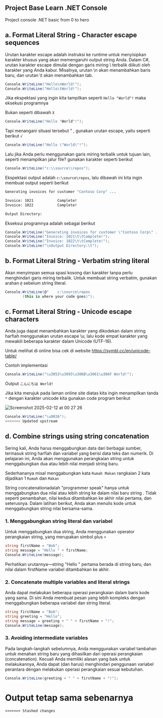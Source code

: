 ## Project Base Learn .NET Console
Project console .NET basic from 0 to hero

## a. Format Literal String - Character escape sequences
Urutan karakter escape adalah instruksi ke runtime untuk menyisipkan karakter khusus yang akan memengaruhi output string Anda. Dalam C#, urutan karakter escape dimulai dengan garis miring \ terbalik diikuti oleh karakter yang Anda kabur. Misalnya, urutan \n akan menambahkan baris baru, dan urutan \t akan menambahkan tab.

```.cs
Console.WriteLine("Hello\nWorld!");
Console.WriteLine("Hello\tWorld!");
```

Jika ekspektasi yang ingin kita tampilkan seperti `Hello "World"!` maka eksekusi programnya

Bukan seperti dibawah `X`

```.cs
Console.WriteLine("Hello "World"!");
```
Tapi menangani situasi tersebut \" , gunakan urutan escape, yaitu seperti berikut `√`
```.cs
Console.WriteLine("Hello \"World\"!");
```
Lalu jika Anda perlu menggunakan garis miring terbalik untuk tujuan lain, seperti menampilkan jalur file? gunakan karakter seperti berikut
```.cs
Console.WriteLine("c:\\source\\repos");
```
Ekspektasi output adalah `c:\source\repos`, lalu dibawah ini kita ingin membuat output seperti berikut
```.sh
Generating invoices for customer "Contoso Corp" ...

Invoice: 1021           Complete!
Invoice: 1022           Complete!

Output Directory: 
```
Ekseksui programnya adalah sebagai berikut
```.cs
Console.WriteLine("Generating invoices for customer \"Contoso Corp\" ... \n");
Console.WriteLine("Invoice: 1021\t\tComplete!");
Console.WriteLine("Invoice: 1022\t\tComplete!");
Console.WriteLine("\nOutput Directory:\t");
```
## b. Format Literal String - Verbatim string literal
Akan menyimpan semua spasi kosong dan karakter tanpa perlu menghindari garis miring terbalik. Untuk membuat string verbatim, gunakan arahan `@` sebelum string literal.
```.cs
Console.WriteLine(@"    c:\source\repos    
        (this is where your code goes)");
```
## c. Format Literal String - Unicode escape characters
Anda juga dapat menambahkan karakter yang dikodekan dalam string harfiah menggunakan urutan escape \u, lalu kode empat karakter yang mewakili beberapa karakter dalam Unicode (UTF-16).

Untuk melihat di online bisa cek di website https://symbl.cc/en/unicode-table/

Contoh implementasi

```.cs
Console.WriteLine("\u3053\u3093\u306B\u3061\u306F World!");
```
Output `こんにちは World!`

Jika kita merujuk pada laman online site diatas kita ingin menampilkan tanda `*` dengan karakter unicode kita gunakan code program berikut

![Screenshot 2025-02-12 at 00 27 26](https://github.com/user-attachments/assets/f2c51584-382f-4e9c-a5a6-b1a15e668f71)

```.cs
Console.WriteLine("\u002A");
<<<<<<< Updated upstream
```
## d. Combine strings using string concatenation
Sering kali, Anda harus menggabungkan data dari berbagai sumber, termasuk string harfiah dan variabel yang berisi data teks dan numerik. Di pelajaran ini, Anda akan menggunakan perangkaian string untuk menggabungkan dua atau lebih nilai menjadi string baru.

Sederhananya misal menggabungkan kata `Rumah Makan` rangkaian 2 kata dijadikan 1 `Rumah` dan `Makan`

String concatenationadalah "programmer speak" hanya untuk menggabungkan dua nilai atau lebih string ke dalam nilai baru string . Tidak seperti penambahan, nilai kedua ditambahkan ke akhir nilai pertama, dan seterusnya. Dalam latihan berikut, Anda akan menulis kode untuk menggabungkan string nilai bersama-sama.

### 1. Menggabungkan string literal dan variabel
Untuk menggabungkan dua string, Anda menggunakan operator perangkaian string, yang merupakan simbol plus `+`

```.cs
string firstName = "Bob";
string message = "Hello " + firstName;
Console.WriteLine(message);
```
Perhatikan urutannya—string "Hello " pertama berada di string baru, dan nilai dalam firstName variabel ditambahkan ke akhir.

### 2. Concatenate multiple variables and literal strings
Anda dapat melakukan beberapa operasi perangkaian dalam baris kode yang sama. Di sini Anda membuat pesan yang lebih kompleks dengan menggabungkan beberapa variabel dan string literal.

```.cs
string firstName = "Bob";
string greeting = "Hello";
string message = greeting + " " + firstName + "!";
Console.WriteLine(message);
```

### 3. Avoiding intermediate variables
Pada langkah-langkah sebelumnya, Anda menggunakan variabel tambahan untuk menahan string baru yang dihasilkan dari operasi perangkaian (concatenation). Kecuali Anda memiliki alasan yang baik untuk melakukannya, Anda dapat (dan harus) menghindari penggunaan variabel perantara dengan melakukan operasi perangkaian sesuai kebutuhan.

```.cs
Console.WriteLine(greeting + " " + firstName + "!");
```
Output tetap sama sebenarnya
=======
```
>>>>>>> Stashed changes

